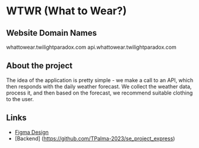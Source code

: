 # WTWR (What to Wear?)

## Website Domain Names
whattowear.twilightparadox.com
api.whattowear.twilightparadox.com

## About the project

The idea of the application is pretty simple - we make a call to an API, which then responds with the daily weather forecast. We collect the weather data, process it, and then based on the forecast, we recommend suitable clothing to the user.

## Links

- [Figma Design](https://www.figma.com/file/DTojSwldenF9UPKQZd6RRb/Sprint-10%3A-WTWR)
- [Backend] (https://github.com/TPalma-2023/se_project_express)
